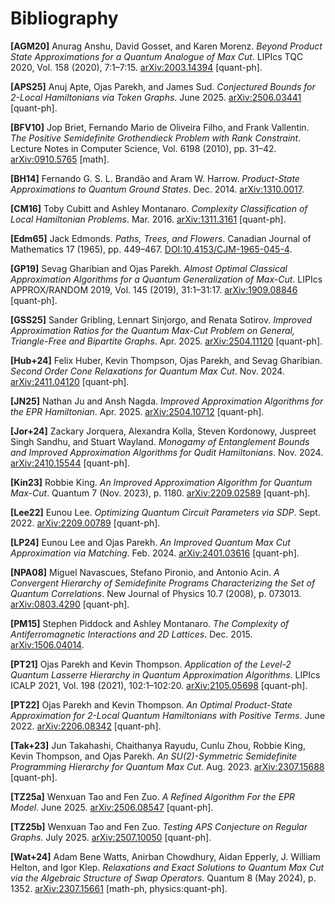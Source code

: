 # Bibliography

**[AGM20]** Anurag Anshu, David Gosset, and Karen Morenz. *Beyond Product State Approximations for a Quantum Analogue of Max Cut*. LIPIcs TQC 2020, Vol. 158 (2020), 7:1–7:15. [arXiv:2003.14394](https://arxiv.org/abs/2003.14394) [quant-ph]. <a id="AGM20"></a>

**[APS25]** Anuj Apte, Ojas Parekh, and James Sud. *Conjectured Bounds for 2-Local Hamiltonians via Token Graphs*. June 2025. [arXiv:2506.03441](https://arxiv.org/abs/2506.03441) [quant-ph]. <a id="APS25"></a>

**[BFV10]** Jop Briet, Fernando Mario de Oliveira Filho, and Frank Vallentin. *The Positive Semidefinite Grothendieck Problem with Rank Constraint*. Lecture Notes in Computer Science, Vol. 6198 (2010), pp. 31–42. [arXiv:0910.5765](https://arxiv.org/abs/0910.5765) [math]. <a id="BFV10"></a>

**[BH14]** Fernando G. S. L. Brandão and Aram W. Harrow. *Product-State Approximations to Quantum Ground States*. Dec. 2014. [arXiv:1310.0017](https://arxiv.org/abs/1310.0017). <a id="BH14"></a>

**[CM16]** Toby Cubitt and Ashley Montanaro. *Complexity Classification of Local Hamiltonian Problems*. Mar. 2016. [arXiv:1311.3161](https://arxiv.org/abs/1311.3161) [quant-ph]. <a id="CM16"></a>

**[Edm65]** Jack Edmonds. *Paths, Trees, and Flowers*. Canadian Journal of Mathematics 17 (1965), pp. 449–467. [DOI:10.4153/CJM-1965-045-4](https://doi.org/10.4153/CJM-1965-045-4). <a id="Edm65"></a>

**[GP19]** Sevag Gharibian and Ojas Parekh. *Almost Optimal Classical Approximation Algorithms for a Quantum Generalization of Max-Cut*. LIPIcs APPROX/RANDOM 2019, Vol. 145 (2019), 31:1–31:17. [arXiv:1909.08846](https://arxiv.org/abs/1909.08846) [quant-ph]. <a id="GP19"></a>

**[GSS25]** Sander Gribling, Lennart Sinjorgo, and Renata Sotirov. *Improved Approximation Ratios for the Quantum Max-Cut Problem on General, Triangle-Free and Bipartite Graphs*. Apr. 2025. [arXiv:2504.11120](https://arxiv.org/abs/2504.11120) [quant-ph]. <a id="GSS25"></a>

**[Hub+24]** Felix Huber, Kevin Thompson, Ojas Parekh, and Sevag Gharibian. *Second Order Cone Relaxations for Quantum Max Cut*. Nov. 2024. [arXiv:2411.04120](https://arxiv.org/abs/2411.04120) [quant-ph]. <a id="Hub+24"></a>

**[JN25]** Nathan Ju and Ansh Nagda. *Improved Approximation Algorithms for the EPR Hamiltonian*. Apr. 2025. [arXiv:2504.10712](https://arxiv.org/abs/2504.10712) [quant-ph]. <a id="JN25"></a>

**[Jor+24]** Zackary Jorquera, Alexandra Kolla, Steven Kordonowy, Juspreet Singh Sandhu, and Stuart Wayland. *Monogamy of Entanglement Bounds and Improved Approximation Algorithms for Qudit Hamiltonians*. Nov. 2024. [arXiv:2410.15544](https://arxiv.org/abs/2410.15544) [quant-ph]. <a id="Jor+24"></a>

**[Kin23]** Robbie King. *An Improved Approximation Algorithm for Quantum Max-Cut*. Quantum 7 (Nov. 2023), p. 1180. [arXiv:2209.02589](https://arxiv.org/abs/2209.02589) [quant-ph]. <a id="Kin23"></a>

**[Lee22]** Eunou Lee. *Optimizing Quantum Circuit Parameters via SDP*. Sept. 2022. [arXiv:2209.00789](https://arxiv.org/abs/2209.00789) [quant-ph]. <a id="Lee22"></a>

**[LP24]** Eunou Lee and Ojas Parekh. *An Improved Quantum Max Cut Approximation via Matching*. Feb. 2024. [arXiv:2401.03616](https://arxiv.org/abs/2401.03616) [quant-ph]. <a id="LP24"></a>

**[NPA08]** Miguel Navascues, Stefano Pironio, and Antonio Acin. *A Convergent Hierarchy of Semidefinite Programs Characterizing the Set of Quantum Correlations*. New Journal of Physics 10.7 (2008), p. 073013. [arXiv:0803.4290](https://arxiv.org/abs/0803.4290) [quant-ph]. <a id="NPA08"></a>

**[PM15]** Stephen Piddock and Ashley Montanaro. *The Complexity of Antiferromagnetic Interactions and 2D Lattices*. Dec. 2015. [arXiv:1506.04014](https://arxiv.org/abs/1506.04014). <a id="PM15"></a>

**[PT21]** Ojas Parekh and Kevin Thompson. *Application of the Level-2 Quantum Lasserre Hierarchy in Quantum Approximation Algorithms*. LIPIcs ICALP 2021, Vol. 198 (2021), 102:1–102:20. [arXiv:2105.05698](https://arxiv.org/abs/2105.05698) [quant-ph]. <a id="PT21"></a>

**[PT22]** Ojas Parekh and Kevin Thompson. *An Optimal Product-State Approximation for 2-Local Quantum Hamiltonians with Positive Terms*. June 2022. [arXiv:2206.08342](https://arxiv.org/abs/2206.08342) [quant-ph]. <a id="PT22"></a>

**[Tak+23]** Jun Takahashi, Chaithanya Rayudu, Cunlu Zhou, Robbie King, Kevin Thompson, and Ojas Parekh. *An SU(2)-Symmetric Semidefinite Programming Hierarchy for Quantum Max Cut*. Aug. 2023. [arXiv:2307.15688](https://arxiv.org/abs/2307.15688) [quant-ph]. <a id="Tak+23"></a>

**[TZ25a]** Wenxuan Tao and Fen Zuo. *A Refined Algorithm For the EPR Model*. June 2025. [arXiv:2506.08547](https://arxiv.org/abs/2506.08547) [quant-ph]. <a id="TZ25a"></a>

**[TZ25b]** Wenxuan Tao and Fen Zuo. *Testing APS Conjecture on Regular Graphs*. July 2025. [arXiv:2507.10050](https://arxiv.org/abs/2507.10050) [quant-ph]. <a id="TZ25b"></a>

**[Wat+24]** Adam Bene Watts, Anirban Chowdhury, Aidan Epperly, J. William Helton, and Igor Klep. *Relaxations and Exact Solutions to Quantum Max Cut via the Algebraic Structure of Swap Operators*. Quantum 8 (May 2024), p. 1352. [arXiv:2307.15661](https://arxiv.org/abs/2307.15661) [math-ph, physics:quant-ph]. <a id="Wat+24"></a>
